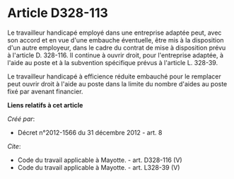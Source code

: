 # Article D328-113

Le travailleur handicapé employé dans une entreprise adaptée peut, avec son accord et en vue d'une embauche éventuelle, être
mis à la disposition d'un autre employeur, dans le cadre du contrat de mise à disposition prévu à l'article D. 328-116. Il
continue à ouvrir droit, pour l'entreprise adaptée, à l'aide au poste et à la subvention spécifique prévus à l'article L.
328-39. 

Le travailleur handicapé à efficience réduite embauché pour le remplacer peut ouvrir droit à l'aide au poste dans la limite
du nombre d'aides au poste fixé par avenant financier.

**Liens relatifs à cet article**

_Créé par_:

  - Décret n°2012-1566 du 31 décembre 2012 - art. 8

_Cite_:

  - Code du travail applicable à Mayotte. - art. D328-116 (V)
  - Code du travail applicable à Mayotte. - art. L328-39 (V)
